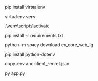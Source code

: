 pip install virtualenv

virtualenv venv

.\venv\scripts\activate

pip install -r requirements.txt

python -m spacy download en_core_web_lg

<!-- pip3 install pymongo[srv] -->

pip install python-dotenv

copy .env and client_secret.json

py app.py